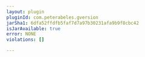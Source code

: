 ```yaml
---
layout: plugin
pluginId: com.peterabeles.gversion
jarSha1: 6dfa52ffdfb5faf7d7a97b30231afa9b9f8cbc42
isJarAvailable: true
error: NONE
violations: []

---
```

